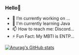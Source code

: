 ### Hello👋

- 🔭 I’m currently working on ...
- 🌱 I'm currently learning Java
- 📫 How to reach me: Discord...
- ⚡ Fun Fact: My MBTI is ENTP...

[![Anurag's GitHub stats](https://github-readme-stats.vercel.app/api?username=JustHuman1106)](https://github.com/anuraghazra/github-readme-stats)
